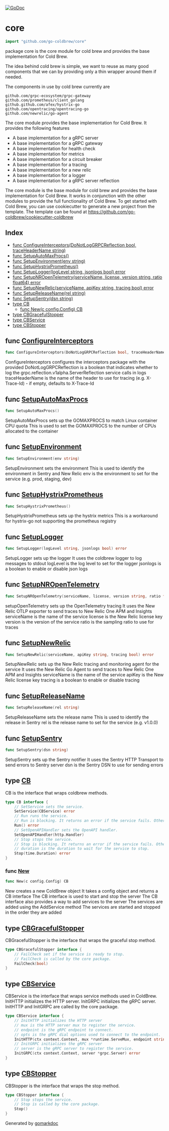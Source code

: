<!-- Code generated by gomarkdoc. DO NOT EDIT -->

[![GoDoc](https://img.shields.io/badge/pkg.go.dev-doc-blue)](http://pkg.go.dev/github.com/go-coldbrew/core)



# core

```go
import "github.com/go-coldbrew/core"
```

package core is the core module for cold brew and provides the base implementation for Cold Brew.

The idea behind cold brew is simple, we want to reuse as many good components that we can by providing only a thin wrapper around them if needed.

The components in use by cold brew currently are

```
github.com/grpc-ecosystem/grpc-gateway
github.com/prometheus/client_golang
github.github.com/afex/hystrix-go
github.com/opentracing/opentracing-go
github.com/newrelic/go-agent
```

The core module provides the base implementation for Cold Brew. It provides the following features

- A base implementation for a gRPC server
- A base implementation for a gRPC gateway
- A base implementation for health check
- A base implementation for metrics
- A base implementation for a circuit breaker
- A base implementation for a tracing
- A base implementation for a new relic
- A base implementation for a logger
- A base implementation for a gRPC server reflection

The core module is the base module for cold brew and provides the base implementation for Cold Brew. It works in conjunction with the other modules to provide the full functionality of Cold Brew. To get started with Cold Brew, you can use cookiecutter to generate a new project from the template. The template can be found at https://github.com/go-coldbrew/cookiecutter-coldbrew

## Index

- [func ConfigureInterceptors\(DoNotLogGRPCReflection bool, traceHeaderName string\)](<#ConfigureInterceptors>)
- [func SetupAutoMaxProcs\(\)](<#SetupAutoMaxProcs>)
- [func SetupEnvironment\(env string\)](<#SetupEnvironment>)
- [func SetupHystrixPrometheus\(\)](<#SetupHystrixPrometheus>)
- [func SetupLogger\(logLevel string, jsonlogs bool\) error](<#SetupLogger>)
- [func SetupNROpenTelemetry\(serviceName, license, version string, ratio float64\) error](<#SetupNROpenTelemetry>)
- [func SetupNewRelic\(serviceName, apiKey string, tracing bool\) error](<#SetupNewRelic>)
- [func SetupReleaseName\(rel string\)](<#SetupReleaseName>)
- [func SetupSentry\(dsn string\)](<#SetupSentry>)
- [type CB](<#CB>)
  - [func New\(c config.Config\) CB](<#New>)
- [type CBGracefulStopper](<#CBGracefulStopper>)
- [type CBService](<#CBService>)
- [type CBStopper](<#CBStopper>)


<a name="ConfigureInterceptors"></a>
## func [ConfigureInterceptors](<https://github.com/go-coldbrew/core/blob/main/initializers.go#L201>)

```go
func ConfigureInterceptors(DoNotLogGRPCReflection bool, traceHeaderName string)
```

ConfigureInterceptors configures the interceptors package with the provided DoNotLogGRPCReflection is a boolean that indicates whether to log the grpc.reflection.v1alpha.ServerReflection service calls in logs traceHeaderName is the name of the header to use for tracing \(e.g. X\-Trace\-Id\) \- if empty, defaults to X\-Trace\-Id

<a name="SetupAutoMaxProcs"></a>
## func [SetupAutoMaxProcs](<https://github.com/go-coldbrew/core/blob/main/initializers.go#L212>)

```go
func SetupAutoMaxProcs()
```

SetupAutoMaxProcs sets up the GOMAXPROCS to match Linux container CPU quota This is used to set the GOMAXPROCS to the number of CPUs allocated to the container

<a name="SetupEnvironment"></a>
## func [SetupEnvironment](<https://github.com/go-coldbrew/core/blob/main/initializers.go#L91>)

```go
func SetupEnvironment(env string)
```

SetupEnvironment sets the environment This is used to identify the environment in Sentry and New Relic env is the environment to set for the service \(e.g. prod, staging, dev\)

<a name="SetupHystrixPrometheus"></a>
## func [SetupHystrixPrometheus](<https://github.com/go-coldbrew/core/blob/main/initializers.go#L193>)

```go
func SetupHystrixPrometheus()
```

SetupHystrixPrometheus sets up the hystrix metrics This is a workaround for hystrix\-go not supporting the prometheus registry

<a name="SetupLogger"></a>
## func [SetupLogger](<https://github.com/go-coldbrew/core/blob/main/initializers.go#L67>)

```go
func SetupLogger(logLevel string, jsonlogs bool) error
```

SetupLogger sets up the logger It uses the coldbrew logger to log messages to stdout logLevel is the log level to set for the logger jsonlogs is a boolean to enable or disable json logs

<a name="SetupNROpenTelemetry"></a>
## func [SetupNROpenTelemetry](<https://github.com/go-coldbrew/core/blob/main/initializers.go#L137>)

```go
func SetupNROpenTelemetry(serviceName, license, version string, ratio float64) error
```

setupOpenTelemetry sets up the OpenTelemetry tracing It uses the New Relic OTLP exporter to send traces to New Relic One APM and Insights serviceName is the name of the service license is the New Relic license key version is the version of the service ratio is the sampling ratio to use for traces

<a name="SetupNewRelic"></a>
## func [SetupNewRelic](<https://github.com/go-coldbrew/core/blob/main/initializers.go#L42>)

```go
func SetupNewRelic(serviceName, apiKey string, tracing bool) error
```

SetupNewRelic sets up the New Relic tracing and monitoring agent for the service It uses the New Relic Go Agent to send traces to New Relic One APM and Insights serviceName is the name of the service apiKey is the New Relic license key tracing is a boolean to enable or disable tracing

<a name="SetupReleaseName"></a>
## func [SetupReleaseName](<https://github.com/go-coldbrew/core/blob/main/initializers.go#L100>)

```go
func SetupReleaseName(rel string)
```

SetupReleaseName sets the release name This is used to identify the release in Sentry rel is the release name to set for the service \(e.g. v1.0.0\)

<a name="SetupSentry"></a>
## func [SetupSentry](<https://github.com/go-coldbrew/core/blob/main/initializers.go#L82>)

```go
func SetupSentry(dsn string)
```

SetupSentry sets up the Sentry notifier It uses the Sentry HTTP Transport to send errors to Sentry server dsn is the Sentry DSN to use for sending errors

<a name="CB"></a>
## type [CB](<https://github.com/go-coldbrew/core/blob/main/types.go#L42-L54>)

CB is the interface that wraps coldbrew methods.

```go
type CB interface {
    // SetService sets the service.
    SetService(CBService) error
    // Run runs the service.
    // Run is blocking. It returns an error if the service fails. Otherwise, it returns nil.
    Run() error
    // SetOpenAPIHandler sets the OpenAPI handler.
    SetOpenAPIHandler(http.Handler)
    // Stop stops the service.
    // Stop is blocking. It returns an error if the service fails. Otherwise, it returns nil.
    // duration is the duration to wait for the service to stop.
    Stop(time.Duration) error
}
```

<a name="New"></a>
### func [New](<https://github.com/go-coldbrew/core/blob/main/core.go#L369>)

```go
func New(c config.Config) CB
```

New creates a new ColdBrew object It takes a config object and returns a CB interface The CB interface is used to start and stop the server The CB interface also provides a way to add services to the server The services are added using the AddService method The services are started and stopped in the order they are added

<a name="CBGracefulStopper"></a>
## type [CBGracefulStopper](<https://github.com/go-coldbrew/core/blob/main/types.go#L28-L32>)

CBGracefulStopper is the interface that wraps the graceful stop method.

```go
type CBGracefulStopper interface {
    // FailCheck set if the service is ready to stop.
    // FailCheck is called by the core package.
    FailCheck(bool)
}
```

<a name="CBService"></a>
## type [CBService](<https://github.com/go-coldbrew/core/blob/main/types.go#L16-L25>)

CBService is the interface that wraps service methods used in ColdBrew. InitHTTP initializes the HTTP server. InitGRPC initializes the gRPC server. InitHTTP and InitGRPC are called by the core package.

```go
type CBService interface {
    // InitHTTP initializes the HTTP server
    // mux is the HTTP server mux to register the service.
    // endpoint is the gRPC endpoint to connect.
    // opts is the gRPC dial options used to connect to the endpoint.
    InitHTTP(ctx context.Context, mux *runtime.ServeMux, endpoint string, opts []grpc.DialOption) error
    // InitGRPC initializes the gRPC server
    // server is the gRPC server to register the service.
    InitGRPC(ctx context.Context, server *grpc.Server) error
}
```

<a name="CBStopper"></a>
## type [CBStopper](<https://github.com/go-coldbrew/core/blob/main/types.go#L35-L39>)

CBStopper is the interface that wraps the stop method.

```go
type CBStopper interface {
    // Stop stops the service.
    // Stop is called by the core package.
    Stop()
}
```

Generated by [gomarkdoc](<https://github.com/princjef/gomarkdoc>)
